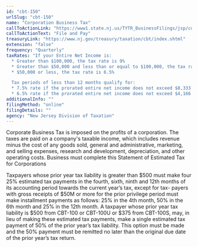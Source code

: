 ```yaml
---
id: "cbt-150"
urlSlug: "cbt-150"
name: "Corporation Business Tax"
callToActionLink: "https://www1.state.nj.us/TYTR_BusinessFilings/jsp/common/Login.jsp?taxcode=20"
callToActionText: "File and Pay"
treasuryLink: "https://www.nj.gov/treasury/taxation/cbt/index.shtml"
extension: "false"
frequency: "Quarterly"
taxRates: "If your Entire Net Income is:
  * Greater than $100,000, the tax rate is 9%
  * Greater than $50,000 and less than or equal to $100,000, the tax rate is 7.5%
  * $50,000 or less, the tax rate is 6.5%

  Tax periods of less than 12 months qualify for:
  * 7.5% rate if the prorated entire net income does not exceed $8,333 per month
  * 6.5% rate if the prorated entire net income does not exceed $4,166 per month"
additionalInfo: ""
filingMethod: "online"
filingDetails: ""
agency: "New Jersey Division of Taxation"
---
```


Corporate Business Tax is imposed on the profits of a corporation. The taxes are paid on a company's taxable income, which includes revenue minus the cost of any goods sold, general and administrative, marketing, and selling expenses, research and development, depreciation, and other operating costs. Business must complete this Statement of Estimated Tax for Corporations

Taxpayers whose prior year tax liability is greater than
$500 must make four 25% estimated tax payments in
the fourth, sixth, ninth and 12th months of its accounting
period towards the current year’s tax, except for tax-
payers with gross receipts of $50M or more for the
prior privilege period must make installment payments
as follows: 25% in the 4th month, 50% in the 6th month
and 25% in the 12th month. A taxpayer whose prior year
tax liability is $500 from CBT-100 or CBT-100U or $375
from CBT-100S, may, in lieu of making these estimated
tax payments, make a single estimated tax payment of
50% of the prior year’s tax liability. This option must be
made and the 50% payment must be remitted no later
than the original due date of the prior year’s tax return.
